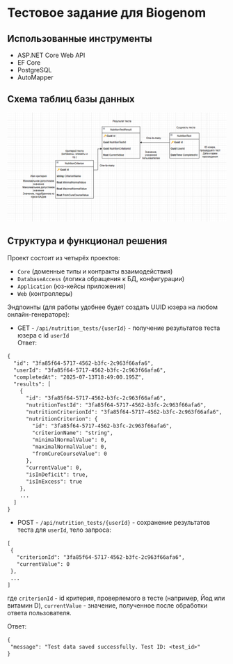 # Тестовое задание для Biogenom

## Использованные инструменты
 - ASP.NET Core Web API
 - EF Core
 - PostgreSQL
 - AutoMapper

## Схема таблиц базы данных

![Схема БД](image-3.png)

## Структура и функционал решения

Проект состоит из четырёх проектов:
 - `Core` (доменные типы и контракты взаимодействия)
 - `DatabaseAccess` (логика обращения к БД, конфигурации)
 - `Application` (юз-кейсы приложения)
 - `Web` (контроллеры)

 Эндпоинты (для работы удобнее будет создать UUID юзера на любом онлайн-генераторе):
 - GET - `/api/nutrition_tests/{userId}` - получение результатов теста юзера с id `userId`\
Ответ:
```
{
  "id": "3fa85f64-5717-4562-b3fc-2c963f66afa6",
  "userId": "3fa85f64-5717-4562-b3fc-2c963f66afa6",
  "completedAt": "2025-07-13T18:49:00.195Z",
  "results": [
    {
      "id": "3fa85f64-5717-4562-b3fc-2c963f66afa6",
      "nutritionTestId": "3fa85f64-5717-4562-b3fc-2c963f66afa6",
      "nutritionCriterionId": "3fa85f64-5717-4562-b3fc-2c963f66afa6",
      "nutritionCriterion": {
        "id": "3fa85f64-5717-4562-b3fc-2c963f66afa6",
        "criterionName": "string",
        "minimalNormalValue": 0,
        "maximalNormalValue": 0,
        "fromCureCourseValue": 0
      },
      "currentValue": 0,
      "isInDeficit": true,
      "isInExcess": true
    },
    ...
  ]
}
```

 - POST - `/api/nutrition_tests/{userId}` - сохранение результатов теста для `userId`, тело запроса:
 ```
[
  {
    "criterionId": "3fa85f64-5717-4562-b3fc-2c963f66afa6",
    "currentValue": 0
  },
  ...
]
 ```
 где `criterionId` - id критерия, проверяемого в тесте (например, Йод или витамин D), `currentValue` - значение, полученное после обработки ответа пользователя.

 Ответ:
 ```
{
  "message": "Test data saved successfully. Test ID: <test_id>"
}
```
